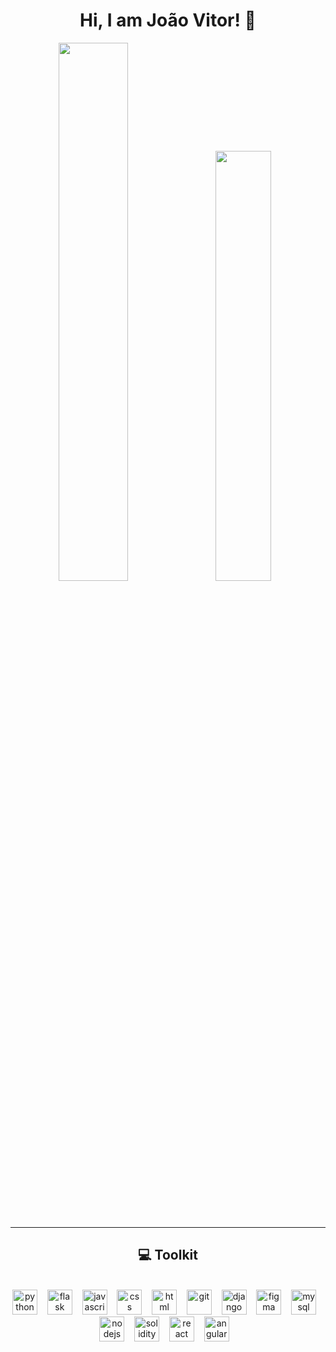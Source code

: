 <h1 align="center">Hi, I am João Vitor! 👋</h1>


<div align="center">
  <img width="47%" src="https://github-readme-stats.vercel.app/api?username=joaovitorwitt&show_icons=true&theme=radical"/>&nbsp;&nbsp;&nbsp;
  <img width="42%" src="https://github-readme-stats.vercel.app/api/top-langs/?username=joaovitorwitt&layout=compact&theme=radical"/>&nbsp;&nbsp;&nbsp;
</div>

<br><br>

---
<h2 align="center">💻 Toolkit</h2>
<br>
<div align="center">
  <img width="40px" alt="python" title="python" src="https://cdn.jsdelivr.net/gh/devicons/devicon/icons/python/python-original.svg"/>&nbsp;&nbsp;&nbsp;
  <img width="40px" alt="flask" title="flask" src="https://cdn.jsdelivr.net/gh/devicons/devicon/icons/flask/flask-original.svg" />&nbsp;&nbsp;&nbsp;
  <img width="40px" alt="javascript" title="javascript" src="https://cdn.jsdelivr.net/gh/devicons/devicon/icons/javascript/javascript-original.svg" />&nbsp;&nbsp;&nbsp;
  <img width="40px" alt="css" title="css" src="https://cdn.jsdelivr.net/gh/devicons/devicon/icons/css3/css3-original.svg" />&nbsp;&nbsp;&nbsp;
  <img width="40px" alt="html" title="html" src="https://cdn.jsdelivr.net/gh/devicons/devicon/icons/html5/html5-original.svg" />&nbsp;&nbsp;&nbsp;
  <img width="40px" alt="git" title="git" src="https://cdn.jsdelivr.net/gh/devicons/devicon/icons/git/git-original.svg" />&nbsp;&nbsp;&nbsp;
  <img width="40px" alt="django" title="django" src="https://cdn.jsdelivr.net/gh/devicons/devicon/icons/django/django-plain.svg" />&nbsp;&nbsp;&nbsp
  <img width="40px" alt="figma" title="figma" src="https://cdn.jsdelivr.net/gh/devicons/devicon/icons/figma/figma-original.svg" />&nbsp;&nbsp;&nbsp
  <img width="40px" alt="mysql" title="mysql" src="https://cdn.jsdelivr.net/gh/devicons/devicon/icons/mysql/mysql-original.svg" />&nbsp;&nbsp;&nbsp 
  <img width="40px" alt="nodejs" title="nodejs" src="https://cdn.jsdelivr.net/gh/devicons/devicon/icons/nodejs/nodejs-original.svg" />&nbsp;&nbsp;&nbsp        
  <img width="40px" alt="solidity" title="solidity" src="https://cdn.jsdelivr.net/gh/devicons/devicon/icons/solidity/solidity-original.svg" />&nbsp;&nbsp;&nbsp
  <img width="40px" alt="react" title="react" src="https://cdn.jsdelivr.net/gh/devicons/devicon/icons/react/react-original.svg" />&nbsp;&nbsp;&nbsp
  <img width="40px" alt="angular" title="angular" src="https://cdn.jsdelivr.net/gh/devicons/devicon/icons/angularjs/angularjs-original.svg" />&nbsp;&nbsp;&nbsp
</div>

